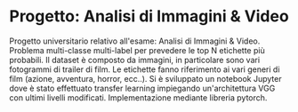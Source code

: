 # Progetto: Analisi di Immagini & Video
Progetto universitario relativo all'esame: Analisi di Immagini & Video. Problema multi-classe multi-label per prevedere le top N etichette più probabili.
Il dataset è composto da immagini, in particolare sono vari fotogrammi di trailer di film. Le etichette fanno riferimento ai vari generi di film (azione, avventura, horror, ecc..).
Si è sviluppato un notebook Jupyter dove è stato effettuato transfer learning impiegando un'architettura VGG con ultimi livelli modificati. Implementazione mediante libreria pytorch.

